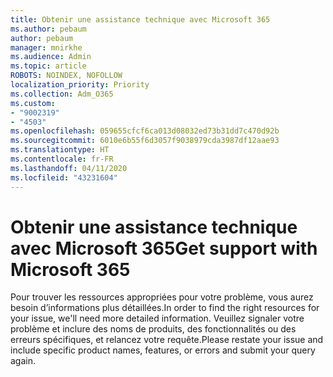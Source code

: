 ```yaml
---
title: Obtenir une assistance technique avec Microsoft 365
ms.author: pebaum
author: pebaum
manager: mnirkhe
ms.audience: Admin
ms.topic: article
ROBOTS: NOINDEX, NOFOLLOW
localization_priority: Priority
ms.collection: Adm_O365
ms.custom:
- "9002319"
- "4503"
ms.openlocfilehash: 059655cfcf6ca013d08032ed73b31dd7c470d92b
ms.sourcegitcommit: 6010e6b55f6d3057f9038979cda3987df12aae93
ms.translationtype: HT
ms.contentlocale: fr-FR
ms.lasthandoff: 04/11/2020
ms.locfileid: "43231604"
---
```

# <a name="get-support-with-microsoft-365"></a><span data-ttu-id="bc647-102">Obtenir une assistance technique avec Microsoft 365</span><span class="sxs-lookup"><span data-stu-id="bc647-102">Get support with Microsoft 365</span></span>

<span data-ttu-id="bc647-103">Pour trouver les ressources appropriées pour votre problème, vous aurez besoin d’informations plus détaillées.</span><span class="sxs-lookup"><span data-stu-id="bc647-103">In order to find the right resources for your issue, we'll need more detailed information.</span></span> <span data-ttu-id="bc647-104">Veuillez signaler votre problème et inclure des noms de produits, des fonctionnalités ou des erreurs spécifiques, et relancez votre requête.</span><span class="sxs-lookup"><span data-stu-id="bc647-104">Please restate your issue and include specific product names, features, or errors and submit your query again.</span></span>
